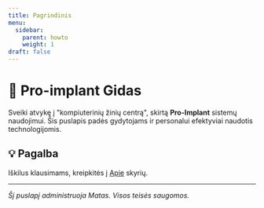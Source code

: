 ```yaml
---
title: Pagrindinis
menu:
  sidebar:
    parent: howto
    weight: 1
draft: false
---
```


# 🦷 Pro-implant Gidas

Sveiki atvykę į "kompiuterinių žinių centrą", skirtą **Pro-Implant**  sistemų naudojimui. Šis puslapis padės gydytojams ir personalui efektyviai naudotis technologijomis.



## 💡 Pagalba

Iškilus klausimams, kreipkitės į [Apie](pro-implant.md) skyrių.

---
_Šį puslapį administruoja Matas. Visos teisės saugomos._